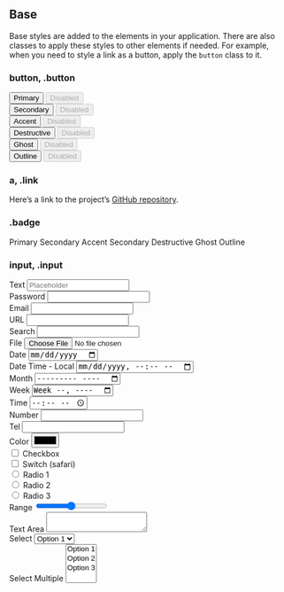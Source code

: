 ## Base

Base styles are added to the elements in your application. There are also classes to apply these styles to other elements if needed. For example, when you need to style a link as a button, apply the `button` class to it.

### button, .button

<div class="flex-col">
	<div class="flex-row">
		<button>Primary</button>
		<button disabled>Disabled</button>
	</div>
	<div class="flex-row">
		<button class="secondary">Secondary</button>
		<button class="secondary" disabled>Disabled</button>
	</div>
	<div class="flex-row">
		<button class="accent">Accent</button>
		<button class="accent" disabled>Disabled</button>
	</div>
	<div class="flex-row">
		<button class="destructive">Destructive</button>
		<button class="destructive" disabled>Disabled</button>
	</div>
	<div class="flex-row">
		<button class="ghost">Ghost</button>
		<button class="ghost" disabled>Disabled</button>
	</div>
	<div class="flex-row">
		<button class="outline">Outline</button>
		<button class="outline" disabled>Disabled</button>
	</div>
</div>

### a, .link

Here’s a link to the project’s [GitHub repository](https://github.com/rossrobino/uico).

### .badge

<div class="flex-row">
	<span class="badge">Primary</span>
	<span class="badge secondary">Secondary</span>
	<span class="badge accent">Accent</span>
	<span class="badge secondary">Secondary</span>
	<span class="badge destructive">Destructive</span>
	<span class="badge ghost">Ghost</span>
	<span class="badge outline">Outline</span>
</div>

### input, .input

<div class="grid">
	<div>
		<label for="textInput" class="label">Text</label>
		<input type="text" id="textInput" placeholder="Placeholder" />
	</div>
	<div>
		<label for="passwordInput" class="label">Password</label>
		<input type="password" id="passwordInput" />
	</div>
	<div>
		<label for="emailInput" class="label">Email</label>
		<input type="email" id="emailInput" />
	</div>
	<div>
		<label for="urlInput" class="label">URL</label>
		<input type="url" id="urlInput" />
	</div>
	<div>
		<label for="searchInput" class="label">Search</label>
		<input type="search" id="searchInput" />
	</div>
	<div>
		<label for="fileInput" class="label">File</label>
		<input type="file" id="fileInput" />
	</div>
	<div>
		<label for="dateInput" class="label">Date</label>
		<input type="date" id="dateInput" />
	</div>
	<div>
		<label for="datetime-localInput" class="label">
			Date Time - Local
		</label>
		<input type="datetime-local" id="datetime-localInput" />
	</div>
	<div>
		<label for="monthInput" class="label">Month</label>
		<input type="month" id="monthInput" />
	</div>
	<div>
		<label for="weekInput" class="label">Week</label>
		<input type="week" id="weekInput" />
	</div>
	<div>
		<label for="timeInput" class="label">Time</label>
		<input type="time" id="timeInput" />
	</div>
	<div>
		<label for="numberInput" class="label">Number</label>
		<input type="number" id="numberInput" />
	</div>
	<div>
		<label for="telInput" class="label">Tel</label>
		<input type="tel" id="telInput" />
	</div>
	<div>
		<label for="colorInput" class="label">Color</label>
		<input type="color" id="colorInput" />
	</div>
	<div>
		<div class="flex-row">
			<input type="checkbox" id="checkbox" />
			<label for="checkbox" class="label">Checkbox</label>
		</div>
		<div class="flex-row">
			<input type="checkbox" id="switch" switch />
			<label for="switch" class="label">Switch (safari)</label>
		</div>
	</div>
	<div>
		<div class="flex-row">
			<input type="radio" id="radio1" name="radio" />
			<label for="radio1" class="label">Radio 1</label>
		</div>
		<div class="flex-row">
			<input type="radio" id="radio2" name="radio" />
			<label for="radio2" class="label">Radio 2</label>
		</div>
		<div class="flex-row">
			<input type="radio" id="radio3" name="radio" />
			<label for="radio3" class="label">Radio 3</label>
		</div>
	</div>
	<div>
		<label for="range" class="label">Range</label>
		<input type="range" id="range" />
	</div>
	<div>
		<label for="textarea" class="label">Text Area</label>
		<textarea id="textarea"></textarea>
	</div>
	<div>
		<label for="select" class="label">Select</label>
		<select id="select">
			<option value="option1">Option 1</option>
			<option value="option2">Option 2</option>
			<option value="option3">Option 3</option>
		</select>
	</div>
	<div>
		<label for="selectMultiple" class="label">Select Multiple</label>
		<select id="selectMultiple" multiple>
			<option value="option1">Option 1</option>
			<option value="option2">Option 2</option>
			<option value="option3">Option 3</option>
		</select>
	</div>
</div>
